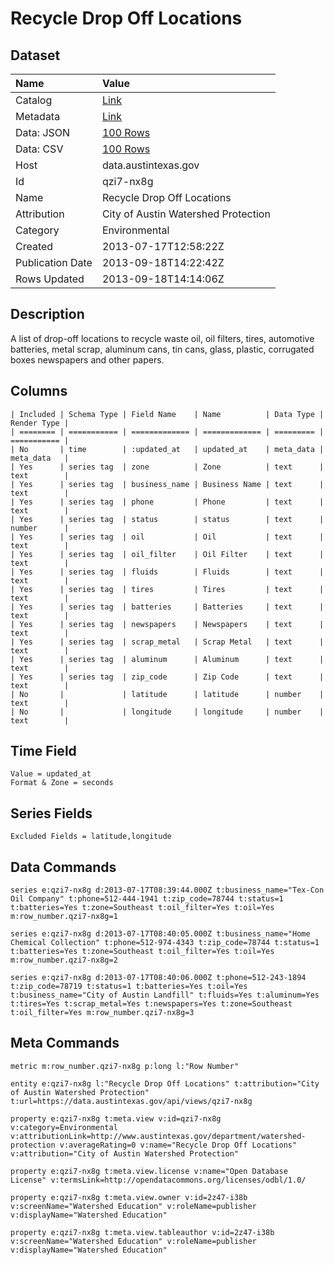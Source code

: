 # Recycle Drop Off Locations

## Dataset

| Name | Value |
| :--- | :---- |
| Catalog | [Link](https://catalog.data.gov/dataset/recycle-drop-off-locations) |
| Metadata | [Link](https://data.austintexas.gov/api/views/qzi7-nx8g) |
| Data: JSON | [100 Rows](https://data.austintexas.gov/api/views/qzi7-nx8g/rows.json?max_rows=100) |
| Data: CSV | [100 Rows](https://data.austintexas.gov/api/views/qzi7-nx8g/rows.csv?max_rows=100) |
| Host | data.austintexas.gov |
| Id | qzi7-nx8g |
| Name | Recycle Drop Off Locations |
| Attribution | City of Austin Watershed Protection |
| Category | Environmental |
| Created | 2013-07-17T12:58:22Z |
| Publication Date | 2013-09-18T14:22:42Z |
| Rows Updated | 2013-09-18T14:14:06Z |

## Description

A list of drop-off locations to recycle waste oil, oil filters, tires, automotive batteries, metal scrap, aluminum cans, tin cans, glass, plastic, corrugated boxes newspapers and other papers.

## Columns

```ls
| Included | Schema Type | Field Name    | Name          | Data Type | Render Type |
| ======== | =========== | ============= | ============= | ========= | =========== |
| No       | time        | :updated_at   | updated_at    | meta_data | meta_data   |
| Yes      | series tag  | zone          | Zone          | text      | text        |
| Yes      | series tag  | business_name | Business Name | text      | text        |
| Yes      | series tag  | phone         | Phone         | text      | text        |
| Yes      | series tag  | status        | status        | text      | number      |
| Yes      | series tag  | oil           | Oil           | text      | text        |
| Yes      | series tag  | oil_filter    | Oil Filter    | text      | text        |
| Yes      | series tag  | fluids        | Fluids        | text      | text        |
| Yes      | series tag  | tires         | Tires         | text      | text        |
| Yes      | series tag  | batteries     | Batteries     | text      | text        |
| Yes      | series tag  | newspapers    | Newspapers    | text      | text        |
| Yes      | series tag  | scrap_metal   | Scrap Metal   | text      | text        |
| Yes      | series tag  | aluminum      | Aluminum      | text      | text        |
| Yes      | series tag  | zip_code      | Zip Code      | text      | text        |
| No       |             | latitude      | latitude      | number    | text        |
| No       |             | longitude     | longitude     | number    | text        |
```

## Time Field

```ls
Value = updated_at
Format & Zone = seconds
```

## Series Fields

```ls
Excluded Fields = latitude,longitude
```

## Data Commands

```ls
series e:qzi7-nx8g d:2013-07-17T08:39:44.000Z t:business_name="Tex-Con Oil Company" t:phone=512-444-1941 t:zip_code=78744 t:status=1 t:batteries=Yes t:zone=Southeast t:oil_filter=Yes t:oil=Yes m:row_number.qzi7-nx8g=1

series e:qzi7-nx8g d:2013-07-17T08:40:05.000Z t:business_name="Home Chemical Collection" t:phone=512-974-4343 t:zip_code=78744 t:status=1 t:batteries=Yes t:zone=Southeast t:oil_filter=Yes t:oil=Yes m:row_number.qzi7-nx8g=2

series e:qzi7-nx8g d:2013-07-17T08:40:06.000Z t:phone=512-243-1894 t:zip_code=78719 t:status=1 t:batteries=Yes t:oil=Yes t:business_name="City of Austin Landfill" t:fluids=Yes t:aluminum=Yes t:tires=Yes t:scrap_metal=Yes t:newspapers=Yes t:zone=Southeast t:oil_filter=Yes m:row_number.qzi7-nx8g=3
```

## Meta Commands

```ls
metric m:row_number.qzi7-nx8g p:long l:"Row Number"

entity e:qzi7-nx8g l:"Recycle Drop Off Locations" t:attribution="City of Austin Watershed Protection" t:url=https://data.austintexas.gov/api/views/qzi7-nx8g

property e:qzi7-nx8g t:meta.view v:id=qzi7-nx8g v:category=Environmental v:attributionLink=http://www.austintexas.gov/department/watershed-protection v:averageRating=0 v:name="Recycle Drop Off Locations" v:attribution="City of Austin Watershed Protection"

property e:qzi7-nx8g t:meta.view.license v:name="Open Database License" v:termsLink=http://opendatacommons.org/licenses/odbl/1.0/

property e:qzi7-nx8g t:meta.view.owner v:id=2z47-i38b v:screenName="Watershed Education" v:roleName=publisher v:displayName="Watershed Education"

property e:qzi7-nx8g t:meta.view.tableauthor v:id=2z47-i38b v:screenName="Watershed Education" v:roleName=publisher v:displayName="Watershed Education"
```